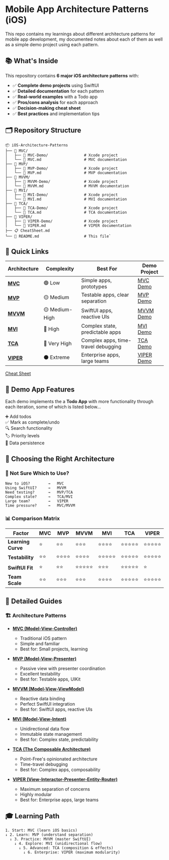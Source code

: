 # Mobile App Architecture Patterns (iOS)

This repo contains my learnings about different architecture patterns for mobile app development, my documented notes about each of them as well as a simple demo project using each pattern.


## 📚 What's Inside

This repository contains **6 major iOS architecture patterns** with:

- ✅ **Complete demo projects** using SwiftUI
- ✅ **Detailed documentation** for each pattern
- ✅ **Real-world examples** with a Todo app
- ✅ **Pros/cons analysis** for each approach
- ✅ **Decision-making cheat sheet**
- ✅ **Best practices** and implementation tips


## 🗂️ Repository Structure
```
📦 iOS-Architecture-Patterns      
├── 📁 MVC/
│   ├── 📱 MVC-Demo/                # Xcode project
│   └── 📄 MVC.md                   # MVC documentation
├── 📁 MVP/
│   ├── 📱 MVP-Demo/                # Xcode project
│   └── 📄 MVP.md                   # MVP documentation
├── 📁 MVVM/
│   ├── 📱 MVVM-Demo/               # Xcode project
│   └── 📄 MVVM.md                  # MVVM documentation
├── 📁 MVI/
│   ├── 📱 MVI-Demo/                # Xcode project
│   └── 📄 MVI.md                   # MVI documentation
├── 📁 TCA/
│   ├── 📱 TCA-Demo/                # Xcode project
│   └── 📄 TCA.md                   # TCA documentation
├── 📁 VIPER/
│   ├── 📱 VIPER-Demo/              # Xcode project
│   └── 📄 VIPER.md                 # VIPER documentation
├── 📋 CheatSheet.md    
└── 📄 README.md                    # This file`
```

## 🔗 Quick Links

|Architecture|Complexity|Best For|Demo Project|
|---|---|---|---|
|**[MVC](MVC/)**|🟢 Low|Simple apps, prototypes|[MVC Demo](MVC/MVC%20Demo)|
|**[MVP](MVP/)**|🟡 Medium|Testable apps, clear separation|[MVP Demo](MVP/MVP%20Demo)|
|**[MVVM](MVVM/)**|🟡 Medium-High|SwiftUI apps, reactive UIs|[MVVM Demo](MVVM/MVVM%20Demo)|
|**[MVI](MVI/)**|🔴 High|Complex state, predictable apps|[MVI Demo](MVI/MVI%20Demo)|
|**[TCA](TCA/)**|🔴 Very High|Complex apps, time-travel debugging|[TCA Demo](TCA/TCA%20Demo)|
|**[VIPER](VIPER/)**|⚫ Extreme|Enterprise apps, large teams|[VIPER Demo](VIPER/VIPER%20demo)|

[Cheat Sheet](Cheat%20Sheet.md)


## 📱 Demo App Features

Each demo implements the a **Todo App** with more functionality through each iteration, some of which is listed below...

➕   Add todos </br>
✅   Mark as complete/undo </br>
🔍   Search functionality </br>
🏷️   Priority levels </br>
💾   Data persistence </br>

## 🧭 Choosing the Right Architecture

### 🤔 Not Sure Which to Use?

```
New to iOS?        →   MVC
Using SwiftUI?     →   MVVM
Need testing?      →   MVP/TCA
Complex state?     →   TCA/MVI
Large team?        →   VIPER
Time pressure?     →   MVC/MVVM
```

### 📊 Comparison Matrix

|Factor|MVC|MVP|MVVM|MVI|TCA|VIPER|
|---|---|---|---|---|---|---|
|**Learning Curve**|⭐|⭐⭐|⭐⭐⭐|⭐⭐⭐⭐|⭐⭐⭐⭐⭐|⭐⭐⭐⭐⭐|
|**Testability**|⭐⭐|⭐⭐⭐⭐|⭐⭐⭐⭐|⭐⭐⭐⭐⭐|⭐⭐⭐⭐⭐|⭐⭐⭐⭐⭐|
|**SwiftUI Fit**|⭐|⭐⭐|⭐⭐⭐⭐⭐|⭐⭐⭐|⭐⭐⭐⭐⭐|⭐|
|**Team Scale**|⭐⭐|⭐⭐⭐|⭐⭐⭐|⭐⭐⭐⭐|⭐⭐⭐⭐⭐|⭐⭐⭐⭐⭐|

## 📖 Detailed Guides

### 🏗️ Architecture Patterns

- **[MVC (Model-View-Controller)](MVC)**

    - Traditional iOS pattern
    - Simple and familiar
    - Best for: Small projects, learning
    
- **[MVP (Model-View-Presenter)](MVP)**
    
    - Passive view with presenter coordination
    - Excellent testability
    - Best for: Testable apps, UIKit
      
- **[MVVM (Model-View-ViewModel)](MVVM)**
    
    - Reactive data binding
    - Perfect SwiftUI integration
    - Best for: SwiftUI apps, reactive UIs
      
- **[MVI (Model-View-Intent)](MVI)**
    
    - Unidirectional data flow
    - Immutable state management
    - Best for: Complex state, predictability
      
- **[TCA (The Composable Architecture)](TCA)**
    
    - Point-Free's opinionated architecture
    - Time-travel debugging
    - Best for: Complex apps, composability
      
- **[VIPER (View-Interactor-Presenter-Entity-Router)](VIPER)**
    
    - Maximum separation of concerns
    - Highly modular
    - Best for: Enterprise apps, large teams


## 🎓 Learning Path

```
1. Start: MVC (learn iOS basics)
↓ 2. Learn: MVP (understand separation)
  ↓ 3. Practice: MVVM (master SwiftUI)
    ↓ 4. Explore: MVI (unidirectional flow)
      ↓ 5. Advanced: TCA (composition & effects)
        ↓ 6. Enterprise: VIPER (maximum modularity)
```


